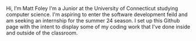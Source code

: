 Hi, I’m Matt Foley I'm a Junior at the University of Connecticut studying computer science. I'm aspiring to enter the software development feild and am seeking an internship for the summer 24 season. I set up this Github page with the intent to display some of my coding work that I've done inside and outside of the classroom. 

<!---
SMattFoley/SMattFoley is a ✨ special ✨ repository because its `README.md` (this file) appears on your GitHub profile.
You can click the Preview link to take a look at your changes.
--->

